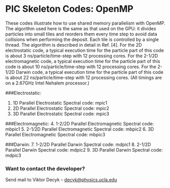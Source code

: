 # PIC Skeleton Codes:  OpenMP

These codes illustrate how to use shared memory parallelism with OpenMP. The algorithm used here is the same as that used on the GPU: it divides particles into small tiles and reorders them every time step to avoid data collisions when performing the deposit. Each tile is controlled by a single thread. The algorithm is described in detail in Ref. [4]. For the 2D electrostatic code, a typical execution time for the particle part of this code is about 3 ns/particle/time-step with 12 processing cores. For the 2-1/2D electromagnetic code, a typical execution time for the particle part of this code is about 10 ns/particle/time-step with 12 processing cores. For the 2-1/2D Darwin code, a typical execution time for the particle part of this code is about 22 ns/particle/time-step with 12 processing cores. (All timings are on a 2.67GHz Intel Nehalem processor.)

###Electrostatic:
1. 1D Parallel Electrostatic Spectral code:  mpic1
2. 2D Parallel Electrostatic Spectral code:  mpic2
3. 3D Parallel Electrostatic Spectral code:  mpic3

###Electromagnetic:
4. 1-2/2D Parallel Electromagnetic Spectral code:  mbpic1
5. 2-1/2D Parallel Electromagnetic Spectral code:  mbpic2
6. 3D Parallel Electromagnetic Spectral code:  mbpic3

###Darwin:
7. 1-2/2D Parallel Darwin Spectral code:  mdpic1
8. 2-1/2D Parallel Darwin Spectral code:  mdpic2
9. 3D Parallel Darwin Spectral code:  mdpic3

### Want to contact the developer?

Send mail to Viktor Decyk – decyk@physics.ucla.edu 


